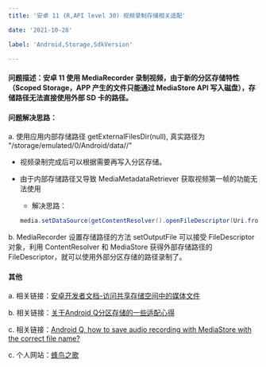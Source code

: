 ```yaml
---
title: '安卓 11 (R,API level 30) 视频录制存储相关适配'

date: '2021-10-28'

label: 'Android,Storage,SdkVersion'

---
```


#### 问题描述：安卓 11 使用 MediaRecorder 录制视频，由于新的分区存储特性（Scoped Storage，APP 产生的文件只能通过 MediaStore API 写入磁盘），存储路径无法直接使用外部 SD 卡的路径。
#### 问题解决思路：
a. 使用应用内部存储路径 getExternalFilesDir(null), 真实路径为 "/storage/emulated/0/Android/data/<your package name>/"
  + 视频录制完成后可以根据需要再写入分区存储。
  
  + 由于内部存储路径又导致 MediaMetadataRetriever 获取视频第一帧的功能无法使用
    + 解决思路：
    ```java
    media.setDataSource(getContentResolver().openFileDescriptor(Uri.fromFile(new File(urlPath)), "r").getFileDescriptor());
    ```
b. MediaRecorder 设置存储路径的方法 setOutputFile 可以接受 FileDescriptor 对象，利用 ContentResolver 和 MediaStore 获得外部存储路径的 FileDescriptor，就可以使用外部分区存储的路径录制了。

#### 其他
a. 相关链接：[安卓开发者文档-访问共享存储空间中的媒体文件](https://developer.android.google.cn/training/data-storage/shared/media)

b. 相关链接：[关于Android Q分区存储的一些适配心得](https://juejin.cn/post/6844903872134119431)

c. 相关链接：[Android Q, how to save audio recording with MediaStore with the correct file name?](https://stackoverflow.com/questions/59327033/android-q-how-to-save-audio-recording-with-mediastore-with-the-correct-file-nam)

c. 个人网站：[蜂鸟之歌](https://mao720.vercel.app/)

